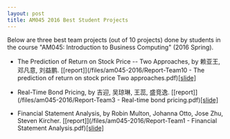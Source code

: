 ```yaml
---
layout: post
title: AM045 2016 Best Student Projects
---
```

Below are three best team projects (out of 10 projects) done by students in the course "AM045: Introduction to Business Computing" (2016 Spring).

* The Prediction of Return on Stock Price -- Two Approaches, by 赖亚王, 邓凡意, 刘益鹏. [[report]](/files/am045-2016/Report-Team10 - The prediction of return on stock price Two approaches.pdf)[[slide]](/files/am045-2016/team10-presentation.pdf)

* Real-Time Bond Pricing, by 吉迎, 吴琼琳, 王蕊, 盛竞逸. [[report]](/files/am045-2016/Report-Team3 - Real-time bond pricing.pdf)[[slide]](/files/am045-2016/team3-presentation.pdf)

* Financial Statement Analysis, by Robin Multon, Johanna Otto, Jose Zhu, Steven Kircher. [[report]](/files/am045-2016/Report-Team1 - Financial Statement Analysis.pdf)[[slide]](/files/am045-2016/team1-presentation.pdf)

